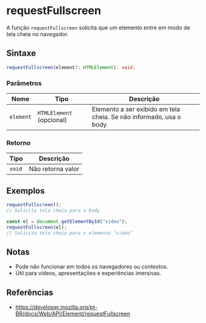 # requestFullscreen

A função `requestFullscreen` solicita que um elemento entre em modo de tela cheia no navegador.

## Sintaxe

```typescript
requestFullscreen(element?: HTMLElement): void;
```

### Parâmetros

| Nome       | Tipo                | Descrição                                                                 |
|------------|---------------------|---------------------------------------------------------------------------|
| `element`  | `HTMLElement` (opcional) | Elemento a ser exibido em tela cheia. Se não informado, usa o body.      |

### Retorno

| Tipo    | Descrição           |
| ------- | ------------------- |
| `void`  | Não retorna valor   |

## Exemplos

```typescript
requestFullscreen();
// Solicita tela cheia para o body

const el = document.getElementById("video");
requestFullscreen(el);
// Solicita tela cheia para o elemento "video"
```

## Notas

* Pode não funcionar em todos os navegadores ou contextos.
* Útil para vídeos, apresentações e experiências imersivas.

## Referências

* https://developer.mozilla.org/pt-BR/docs/Web/API/Element/requestFullscreen